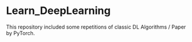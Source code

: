 # Learn_DeepLearning
This repository included some repetitions of classic DL Algorithms / Paper by PyTorch.
